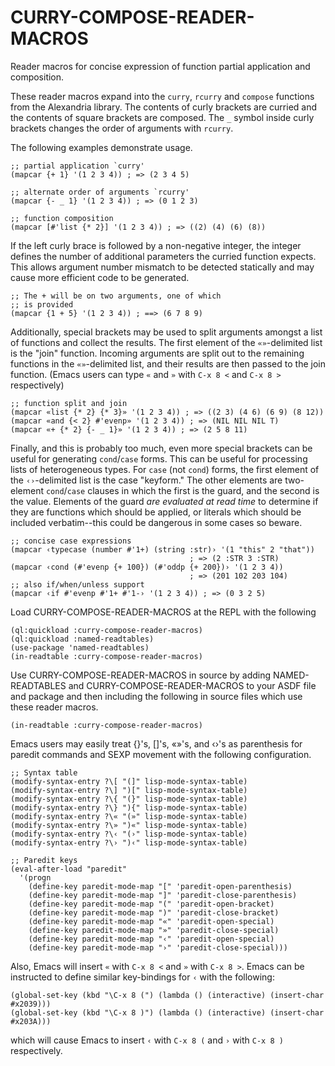 # CURRY-COMPOSE-READER-MACROS

Reader macros for concise expression of function partial application
and composition.

These reader macros expand into the `curry`, `rcurry` and `compose`
functions from the Alexandria library.  The contents of curly brackets
are curried and the contents of square brackets are composed.  The `_`
symbol inside curly brackets changes the order of arguments with
`rcurry`.

The following examples demonstrate usage.

    ;; partial application `curry'
    (mapcar {+ 1} '(1 2 3 4)) ; => (2 3 4 5)

    ;; alternate order of arguments `rcurry'
    (mapcar {- _ 1} '(1 2 3 4)) ; => (0 1 2 3)

    ;; function composition
    (mapcar [#'list {* 2}] '(1 2 3 4)) ; => ((2) (4) (6) (8))

If the left curly brace is followed by a non-negative integer, the
integer defines the number of additional parameters the curried
function expects.  This allows argument number mismatch to be detected
statically and may cause more efficient code to be generated.

    ;; The + will be on two arguments, one of which
    ;; is provided
    (mapcar {1 + 5} '(1 2 3 4)) ; ==> (6 7 8 9)

Additionally, special brackets may be used to split arguments amongst
a list of functions and collect the results.  The first element of the
`«»`-delimited list is the "join" function.  Incoming arguments are
split out to the remaining functions in the `«»`-delimited list, and
their results are then passed to the join function.  (Emacs users can
type `«` and `»` with `C-x 8 <` and `C-x 8 >` respectively)

    ;; function split and join
    (mapcar «list {* 2} {* 3}» '(1 2 3 4)) ; => ((2 3) (4 6) (6 9) (8 12))
    (mapcar «and {< 2} #'evenp» '(1 2 3 4)) ; => (NIL NIL NIL T)
    (mapcar «+ {* 2} {- _ 1}» '(1 2 3 4)) ; => (2 5 8 11)

Finally, and this is probably too much, even more special brackets can
be useful for generating `cond`/`case` forms.  This can be useful for
processing lists of heterogeneous types.  For `case` (not `cond`)
forms, the first element of the `‹›`-delimited list is the case
"keyform."  The other elements are two-element `cond`/`case` clauses
in which the first is the guard, and the second is the value.
Elements of the guard *are evaluated at read time* to determine if
they are functions which should be applied, or literals which should
be included verbatim--this could be dangerous in some cases so beware.

    ;; concise case expressions
    (mapcar ‹typecase (number #'1+) (string :str)› '(1 "this" 2 "that"))
                                            ; => (2 :STR 3 :STR)
    (mapcar ‹cond (#'evenp {+ 100}) (#'oddp {+ 200})› '(1 2 3 4))
                                            ; => (201 102 203 104)
    ;; also if/when/unless support
    (mapcar ‹if #'evenp #'1+ #'1-› '(1 2 3 4)) ; => (0 3 2 5)

Load CURRY-COMPOSE-READER-MACROS at the REPL with the following

    (ql:quickload :curry-compose-reader-macros)
    (ql:quickload :named-readtables)
    (use-package 'named-readtables)
    (in-readtable :curry-compose-reader-macros)

Use CURRY-COMPOSE-READER-MACROS in source by adding NAMED-READTABLES
and CURRY-COMPOSE-READER-MACROS to your ASDF file and package and then
including the following in source files which use these reader macros.

    (in-readtable :curry-compose-reader-macros)

Emacs users may easily treat {}'s, []'s, «»'s, and ‹›'s as
parenthesis for paredit commands and SEXP movement with the
following configuration.

    ;; Syntax table
    (modify-syntax-entry ?\[ "(]" lisp-mode-syntax-table)
    (modify-syntax-entry ?\] ")[" lisp-mode-syntax-table)
    (modify-syntax-entry ?\{ "(}" lisp-mode-syntax-table)
    (modify-syntax-entry ?\} "){" lisp-mode-syntax-table)
    (modify-syntax-entry ?\« "(»" lisp-mode-syntax-table)
    (modify-syntax-entry ?\» ")«" lisp-mode-syntax-table)
    (modify-syntax-entry ?\‹ "(›" lisp-mode-syntax-table)
    (modify-syntax-entry ?\› ")‹" lisp-mode-syntax-table)

    ;; Paredit keys
    (eval-after-load "paredit"
      '(progn
        (define-key paredit-mode-map "[" 'paredit-open-parenthesis)
        (define-key paredit-mode-map "]" 'paredit-close-parenthesis)
        (define-key paredit-mode-map "(" 'paredit-open-bracket)
        (define-key paredit-mode-map ")" 'paredit-close-bracket)
        (define-key paredit-mode-map "«" 'paredit-open-special)
        (define-key paredit-mode-map "»" 'paredit-close-special)
        (define-key paredit-mode-map "‹" 'paredit-open-special)
        (define-key paredit-mode-map "›" 'paredit-close-special)))

Also, Emacs will insert `«` with `C-x 8 <` and `»` with `C-x 8 >`.
Emacs can be instructed to define similar key-bindings for `‹` with
the following:

    (global-set-key (kbd "\C-x 8 (") (lambda () (interactive) (insert-char #x2039)))
    (global-set-key (kbd "\C-x 8 )") (lambda () (interactive) (insert-char #x203A)))

which will cause Emacs to insert `‹` with `C-x 8 (` and `›` with
`C-x 8 )` respectively.
